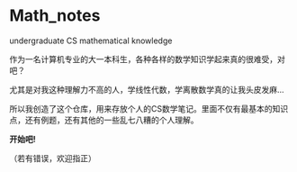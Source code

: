 # Math_notes
undergraduate CS mathematical knowledge

作为一名计算机专业的大一本科生，各种各样的数学知识学起来真的很难受，对吧？

尤其是对我这种理解力不高的人，学线性代数，学离散数学真的让我头皮发麻...

所以我创造了这个仓库，用来存放个人的CS数学笔记。里面不仅有最基本的知识点，还有例题，还有其他的一些乱七八糟的个人理解。

**开始吧!**

（若有错误，欢迎指正）

